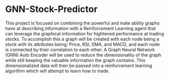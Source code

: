 # GNN-Stock-Predictor
This project is focused on combining the powerful and inate ability graphs have at describing information with a Reinforcement Learning agent that can leverage the graphical information for hightened performance at trading stocks. To accomplish this a graph will be created with each node being a stock with its attributes being: Price, RSI, SMA, and MACD, and each node is connected by their correlation to each other. A Graph Neural Network (GNN) Auto Encoder will be used to reduce the dimensionality of the graph while still keeping the valuable information the graph contains. This dimensionalized data will then be passed into a reinforcement learning algorithm which will attempt to learn how to trade.
